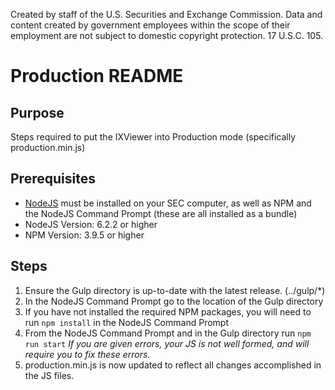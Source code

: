 Created by staff of the U.S. Securities and Exchange Commission.
Data and content created by government employees within the scope of their employment are not subject to domestic copyright protection. 17 U.S.C. 105.

# Production README

## Purpose
Steps required to put the IXViewer into Production mode (specifically production.min.js)

## Prerequisites
 - [NodeJS](https://nodejs.org/en/) must be installed on your SEC computer, as well as NPM and the NodeJS Command Prompt (these are all installed as a bundle)
 - NodeJS Version: 6.2.2 or higher
 - NPM Version: 3.9.5 or higher

## Steps

 1. Ensure the Gulp directory is up-to-date with the latest release. (../gulp/*)
 2. In the NodeJS Command Prompt go to the location of the Gulp directory
 3. If you have not installed the required NPM packages, you will need to run `npm install` in the NodeJS Command Prompt
 4. From the NodeJS Command Prompt and in the Gulp directory run `npm run start`
	 *If you are given errors, your JS is not well formed, and will require you to fix these errors.*
 5. production.min.js is now updated to reflect all changes accomplished in the JS files.
